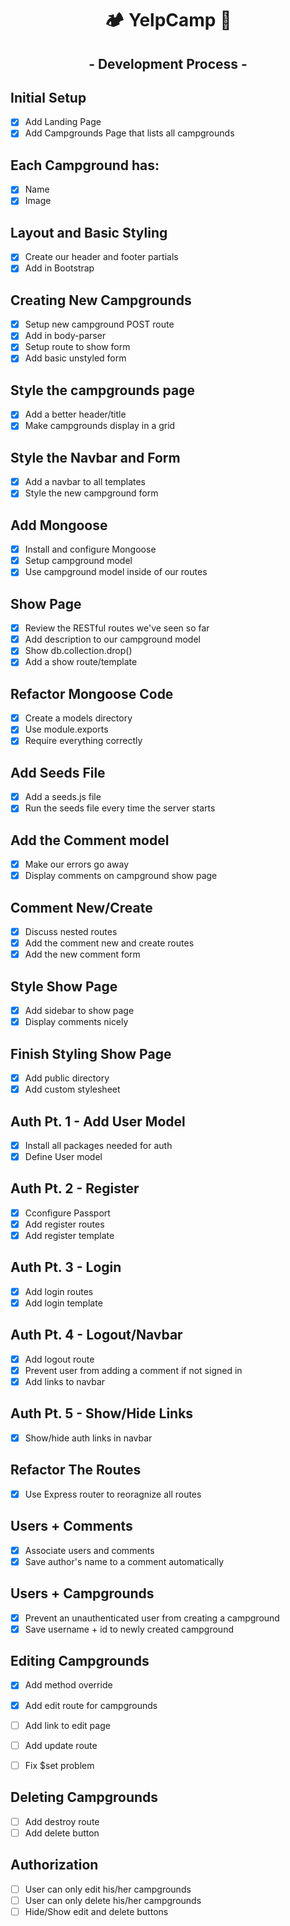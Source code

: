 <div align="center">
  <h1>🏕️ YelpCamp 🌲</h1>
</div>

<div align="center">
  <h2>- Development Process -</h2>
</div>

## Initial Setup

- [x] Add Landing Page
- [x] Add Campgrounds Page that lists all campgrounds

## Each Campground has:

- [x] Name
- [x] Image

## Layout and Basic Styling

- [x] Create our header and footer partials
- [x] Add in Bootstrap

## Creating New Campgrounds

- [x] Setup new campground POST route
- [x] Add in body-parser
- [x] Setup route to show form
- [x] Add basic unstyled form

## Style the campgrounds page

- [x] Add a better header/title
- [x] Make campgrounds display in a grid

## Style the Navbar and Form

- [x] Add a navbar to all templates
- [x] Style the new campground form

## Add Mongoose

- [x] Install and configure Mongoose
- [x] Setup campground model
- [x] Use campground model inside of our routes

## Show Page

- [x] Review the RESTful routes we've seen so far
- [x] Add description to our campground model
- [x] Show db.collection.drop()
- [x] Add a show route/template

## Refactor Mongoose Code

- [x] Create a models directory
- [x] Use module.exports
- [x] Require everything correctly
    
## Add Seeds File

- [x] Add a seeds.js file
- [x] Run the seeds file every time the server starts

## Add the Comment model

- [x] Make our errors go away
- [x] Display comments on campground show page

## Comment New/Create

- [x] Discuss nested routes
- [x] Add the comment new and create routes
- [x] Add the new comment form

## Style Show Page

- [x] Add sidebar to show page
- [x] Display comments nicely

## Finish Styling Show Page

- [x] Add public directory
- [x] Add custom stylesheet

## Auth Pt. 1 - Add User Model

- [x] Install all packages needed for auth
- [x] Define User model

## Auth Pt. 2 - Register

- [x] Cconfigure Passport
- [x] Add register routes
- [x] Add register template

## Auth Pt. 3 - Login

- [x] Add login routes
- [x] Add login template

## Auth Pt. 4 - Logout/Navbar

- [x] Add logout route
- [x] Prevent user from adding a comment if not signed in
- [x] Add links to navbar

## Auth Pt. 5 - Show/Hide Links

- [x] Show/hide auth links in navbar

## Refactor The Routes

- [x] Use Express router to reoragnize all routes

## Users + Comments

- [x] Associate users and comments
- [x] Save author's name to a comment automatically

## Users + Campgrounds

- [x] Prevent an unauthenticated user from creating a campground
- [x] Save username + id to newly created campground

## Editing Campgrounds

- [x] Add method override
- [x] Add edit route for campgrounds
- [ ] Add link to edit page
- [ ] Add update route
- [ ] Fix $set problem


## Deleting Campgrounds

- [ ] Add destroy route
- [ ] Add delete button

## Authorization

- [ ] User can only edit his/her campgrounds
- [ ] User can only delete his/her campgrounds
- [ ] Hide/Show edit and delete buttons